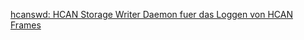 [hcanswd: HCAN Storage Writer Daemon fuer das Loggen von HCAN Frames](https://github.com/hcanIngo/openHCAN/wiki/hcanswd)
